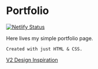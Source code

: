 # Portfolio

[![Netlify Status](https://api.netlify.com/api/v1/badges/8988d28c-79da-4e1b-b0eb-a79d403251de/deploy-status)](https://app.netlify.com/sites/competent-elion-8f52b4/deploys)

Here lives my simple portfolio page.

`Created with just HTML & CSS.`

[V2 Design Inspiration](http://collectui.com/designers/fuviz/portfolio)
